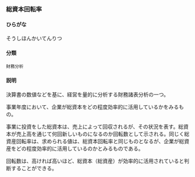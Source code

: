 <div style="display:none;">

## [あ行](securities-terms?id=あ行)
## [か行](securities-terms?id=か行)
## [さ行](securities-terms?id=さ行)

</div>

### 総資本回転率

#### ひらがな

そうしほんかいてんりつ

#### 分類

`財務分析`

#### 説明

決算書の数値などを基に、経営を量的に分析する財務諸表分析の一つ。
 
事業年度において、企業が総資本をどの程度効率的に活用しているかをみるもの。
事業に投資をした総資本は、売上によって回収されるが、その状況を表す。総資本が売上高を通じて何回新しいものになるのか回転数として示される。同じく総資産回転率は、求められる値は、総資本回転率と同じものとなるが、企業が総資産をどの程度効率的に活用しているのかとみるものである。
 
回転数は、高ければ高いほど、総資本（総資産）が効率的に活用されていると判断することができる。

<div style="display:none;">

## [た行](securities-terms?id=た行)
## [な行](securities-terms?id=な行)
## [は行](securities-terms?id=は行)
## [ま行](securities-terms?id=ま行)
## [や行](securities-terms?id=や行)
## [ら行](securities-terms?id=ら行)
## [わ行](securities-terms?id=わ行)
## [英数字・記号](securities-terms?id=英数字・記号)

</div>

